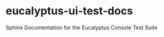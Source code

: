 eucalyptus-ui-test-docs
=======================

Sphinx Documentation for the Eucalyptus Console Test Suite